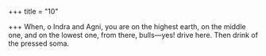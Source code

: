 +++
title = "10"

+++
When, o Indra and Agni, you are on the highest earth, on the middle  one, and on the lowest one,
from there, bulls—yes! drive here. Then drink of the pressed soma.